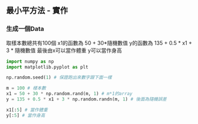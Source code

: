 ## 最小平方法 - 實作

### 生成一個Data

取樣本數總共有100個
x1的函數為 50 + 30*隨機數值 
y的函數為 135 + 0.5 * x1 + 3 * 隨機數值
最後由x可以當作體重
y可以當作身高

```Python
import numpy as np
import matplotlib.pyplot as plt

np.random.seed(1) # 保證跑出來數字跟下面一樣

m = 100 # 樣本數
x1 = 50 + 30 * np.random.rand(m, 1) # m*1的array
y = 135 + 0.5 * x1 + 3 * np.random.randn(m, 1) # 後面為隨機誤差

x1[:5] # 當作體重
y[:5] # 當作身高
